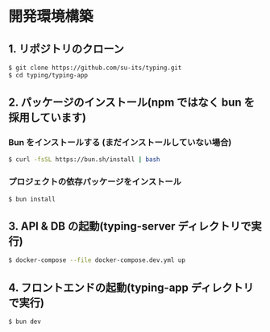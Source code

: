 # 開発環境構築

## 1. リポジトリのクローン

```bash
$ git clone https://github.com/su-its/typing.git
$ cd typing/typing-app
```

## 2. パッケージのインストール(npm ではなく bun を採用しています)

### Bun をインストールする (まだインストールしていない場合)

```bash
$ curl -fsSL https://bun.sh/install | bash
```

### プロジェクトの依存パッケージをインストール

```bash
$ bun install
```

## 3. API & DB の起動(typing-server ディレクトリで実行)

```bash
$ docker-compose --file docker-compose.dev.yml up
```

## 4. フロントエンドの起動(typing-app ディレクトリで実行)

```bash
$ bun dev
```
